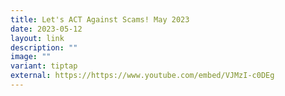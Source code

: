 ```yaml
---
title: Let's ACT Against Scams! May 2023
date: 2023-05-12
layout: link
description: ""
image: ""
variant: tiptap
external: https://https://www.youtube.com/embed/VJMzI-c0DEg
---
```

